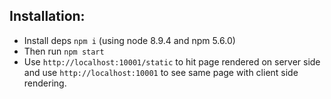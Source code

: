 Installation:
-------------

- Install deps `npm i` (using node 8.9.4 and npm 5.6.0)
- Then run `npm start`
- Use `http://localhost:10001/static` to hit page rendered on server side and use `http://localhost:10001` to see same page with client side rendering.